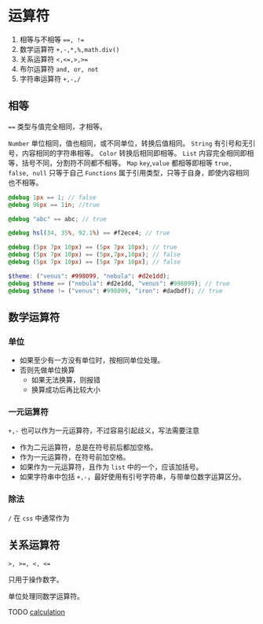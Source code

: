 # 运算符

1. 相等与不相等 `==, !=`
2. 数学运算符 `+,-,*,%,math.div()`
3. 关系运算符 `<,<=,>,>=`
4. 布尔运算符 `and, or, not`
5. 字符串运算符 `+,-,/`

## 相等

`==` 类型与值完全相同，才相等。

`Number` 单位相同，值也相同，或不同单位，转换后值相同。
`String` 有引号和无引号，内容相同的字符串相等。
`Color` 转换后相同即相等。
`List` 内容完全相同即相等，括号不同，分割符不同都不相等。
`Map` `key`,`value` 都相等即相等
`true, false, null` 只等于自己
`Functions` 属于引用类型，只等于自身，即使内容相同也不相等。

```scss
@debug 1px == 1; // false
@debug 96px == 1in; //true

@debug "abc" == abc; // true

@debug hsl(34, 35%, 92.1%) == #f2ece4; // true

@debug (5px 7px 10px) == (5px 7px 10px); // true
@debug (5px 7px 10px) == (5px,7px,10px); // false
@debug (5px 7px 10px) == [5px 7px 10px]; // false 

$theme: ("venus": #998099, "nebula": #d2e1dd);
@debug $theme == ("nebula": #d2e1dd, "venus": #998099); // true
@debug $theme != ("venus": #998099, "iron": #dadbdf); // true
```

## 数学运算符

### 单位

* 如果至少有一方没有单位时，按相同单位处理。
* 否则先做单位换算
  * 如果无法换算，则报错
  * 换算成功后再比较大小

### 一元运算符

`+,-` 也可以作为一元运算符，不过容易引起歧义，写法需要注意

* 作为二元运算符，总是在符号前后都加空格。
* 作为一元运算符，在符号前加空格。
* 如果作为一元运算符，且作为 `list` 中的一个，应该加括号。
* 如果字符串中包括 `+,-`，最好使用有引号字符串，与带单位数字运算区分。

### 除法

`/` 在 `css` 中通常作为

## 关系运算符

`>, >=, <, <=`

只用于操作数字。

单位处理同数学运算符。




TODO [calculation](https://sass-lang.com/documentation/values/calculations)